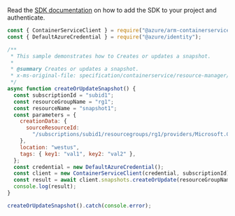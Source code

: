 Read the [SDK documentation](https://github.com/Azure/azure-sdk-for-js/blob/%40azure%2Farm-containerservice_16.1.0-beta.2/sdk/containerservice/arm-containerservice/README.md) on how to add the SDK to your project and authenticate.

```javascript
const { ContainerServiceClient } = require("@azure/arm-containerservice");
const { DefaultAzureCredential } = require("@azure/identity");

/**
 * This sample demonstrates how to Creates or updates a snapshot.
 *
 * @summary Creates or updates a snapshot.
 * x-ms-original-file: specification/containerservice/resource-manager/Microsoft.ContainerService/stable/2022-03-01/examples/SnapshotsCreate.json
 */
async function createOrUpdateSnapshot() {
  const subscriptionId = "subid1";
  const resourceGroupName = "rg1";
  const resourceName = "snapshot1";
  const parameters = {
    creationData: {
      sourceResourceId:
        "/subscriptions/subid1/resourcegroups/rg1/providers/Microsoft.ContainerService/managedClusters/cluster1/agentPools/pool0",
    },
    location: "westus",
    tags: { key1: "val1", key2: "val2" },
  };
  const credential = new DefaultAzureCredential();
  const client = new ContainerServiceClient(credential, subscriptionId);
  const result = await client.snapshots.createOrUpdate(resourceGroupName, resourceName, parameters);
  console.log(result);
}

createOrUpdateSnapshot().catch(console.error);
```
